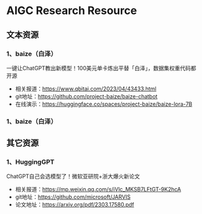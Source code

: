# AIGC Research Resource

## 文本资源
### 1、baize（白泽）
一键让ChatGPT教出新模型！100美元单卡炼出平替「白泽」，数据集权重代码都开源
- 相关报道：<https://www.qbitai.com/2023/04/43433.html>
- git地址：<https://github.com/project-baize/baize-chatbot>
- 在线演示：<https://huggingface.co/spaces/project-baize/baize-lora-7B>


### 1、baize（白泽）


## 其它资源
### 1、HuggingGPT
ChatGPT自己会选模型了！微软亚研院+浙大爆火新论文
- 相关报道：<https://mp.weixin.qq.com/s/iVlc_MKSB7LFtGT-9K2hcA>
- git地址：<https://github.com/microsoft/JARVIS>
- 论文地址：<https://arxiv.org/pdf/2303.17580.pdf>

